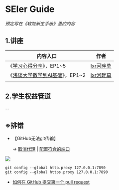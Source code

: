 # SEIer Guide
*预定写在《软院新生手册》里的内容*

## 1.讲座

| 内容入口                                                     | 作者                                              |
| ------------------------------------------------------------ | ------------------------------------------------- |
| 《[学习心得分享](https://www.bilibili.com/video/BV1du411k7H5/?spm_id_from=333.999.0.0&vd_source=37a69bf80992e96c86d46826492452c2)》，EP1~5 | [lxr河畔草](https://space.bilibili.com/476209425) |
| 《[浅谈大学数学到AI基础](https://www.bilibili.com/video/BV1ug411K76w/?spm_id_from=333.999.0.0&vd_source=37a69bf80992e96c86d46826492452c2)》，EP1~2 | [lxr河畔草](https://space.bilibili.com/476209425) |
|                                                              |                                                   |

## 2.学生权益管道

--

## ※排错

- 【GitHub无法git传输】
  
    ->  [取消代理](https://blog.csdn.net/Hodors/article/details/103226958)
    |    [配置符合的端口](https://blog.csdn.net/zpf1813763637/article/details/128340109?ops_request_misc=&request_id=&biz_id=102&utm_term=%20Failed%20to%20connect%20to%20github.c&utm_medium=distribute.pc_search_result.none-task-blog-2~all~sobaiduweb~default-0-128340109.142^v88^control_2,239^v2^insert_chatgpt&spm=1018.2226.3001.4449)

![](https://img-blog.csdnimg.cn/8e6fdc89ebe64cdfbb768d42ec203b3a.png)

```git
git config --global http.proxy 127.0.0.1:7890
git config --global https.proxy 127.0.0.1:7890
```

- [如何在 GitHub 提交第一个 pull request](https://www.freecodecamp.org/chinese/news/how-to-make-your-first-pull-request-on-github/)
